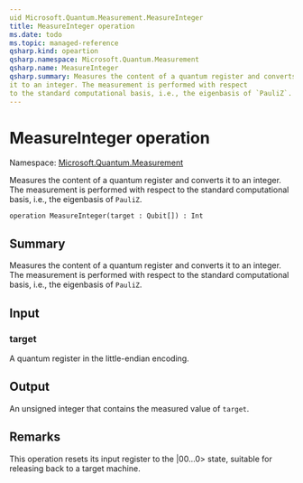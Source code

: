 ```yaml
---
uid Microsoft.Quantum.Measurement.MeasureInteger
title: MeasureInteger operation
ms.date: todo
ms.topic: managed-reference
qsharp.kind: opeartion
qsharp.namespace: Microsoft.Quantum.Measurement
qsharp.name: MeasureInteger
qsharp.summary: Measures the content of a quantum register and converts
it to an integer. The measurement is performed with respect
to the standard computational basis, i.e., the eigenbasis of `PauliZ`.
---
```


# MeasureInteger operation

Namespace: [Microsoft.Quantum.Measurement](xref:Microsoft.Quantum.Measurement)

Measures the content of a quantum register and converts
it to an integer. The measurement is performed with respect
to the standard computational basis, i.e., the eigenbasis of `PauliZ`.
```qsharp
operation MeasureInteger(target : Qubit[]) : Int
```

## Summary
Measures the content of a quantum register and converts
it to an integer. The measurement is performed with respect
to the standard computational basis, i.e., the eigenbasis of `PauliZ`.

## Input
### target
A quantum register in the little-endian encoding.

## Output
An unsigned integer that contains the measured value of `target`.

## Remarks
This operation resets its input register to the |00...0> state,
suitable for releasing back to a target machine.
